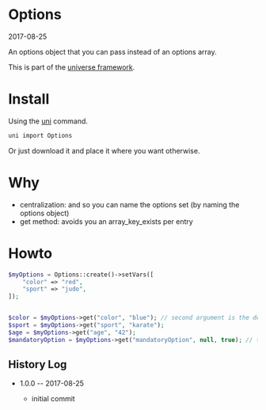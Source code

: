 Options
===========
2017-08-25



An options object that you can pass instead of an options array.


This is part of the [universe framework](https://github.com/karayabin/universe-snapshot).


Install
==========
Using the [uni](https://github.com/lingtalfi/universe-naive-importer) command.
```bash
uni import Options
```

Or just download it and place it where you want otherwise.


Why
==========

- centralization: and so you can name the options set (by naming the options object)
- get method: avoids you an array_key_exists per entry


Howto
=======
```php
$myOptions = Options::create()->setVars([
    "color" => "red",
    "sport" => "judo",
]);


$color = $myOptions->get("color", "blue"); // second argument is the default value in case of non existing key
$sport = $myOptions->get("sport", "karate");
$age = $myOptions->get("age", "42");
$mandatoryOption = $myOptions->get("mandatoryOption", null, true); // this throws an exception if the key is not found
```



History Log
------------------

- 1.0.0 -- 2017-08-25

    - initial commit
    
    